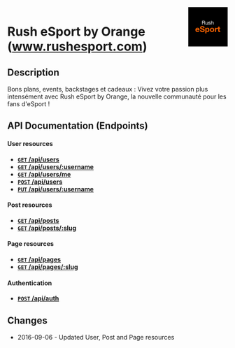 <img src="./logo-rushesport-black.png" align="right" height="90" width="90" />

Rush eSport by Orange (www.rushesport.com)
========================

## Description
Bons plans, events, backstages et cadeaux : 
Vivez votre passion plus intensément avec Rush eSport by Orange, 
la nouvelle communauté pour les fans d'eSport !

## API Documentation (Endpoints)

#### User resources
- **[<code>GET</code> /api/users](./api-doc/endpoints/users/GET_users.md)**
- **[<code>GET</code> /api/users/:username](./api-doc/endpoints/users/GET_users_by_username.md)**
- **[<code>GET</code> /api/users/me](./api-doc/endpoints/users/GET_users_by_username.md)**
- **[<code>POST</code> /api/users](./api-doc/endpoints/users/POST_users.md)**
- **[<code>PUT</code> /api/users/:username](./api-doc/endpoints/users/PUT_users.md)**

#### Post resources
- **[<code>GET</code> /api/posts](./api-doc/endpoints/posts/GET_posts.md)**
- **[<code>GET</code> /api/posts/:slug](./api-doc/endpoints/posts/GET_posts_by_slug.md)**

#### Page resources
- **[<code>GET</code> /api/pages](./api-doc/endpoints/pages/GET_pages.md)**
- **[<code>GET</code> /api/pages/:slug](./api-doc/endpoints/pages/GET_pages_by_slug.md)**

#### Authentication
- **[<code>POST</code> /api/auth](./api-doc/endpoints/auth/POST_auth.md)**

## Changes
* 2016-09-06 - Updated User, Post and Page resources
